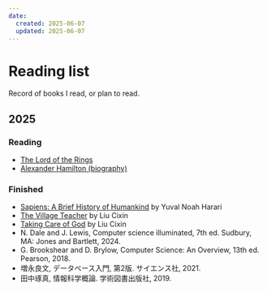 ```yaml
---
date:
  created: 2025-06-07
  updated: 2025-06-07
---
```


# Reading list

Record of books I read, or plan to read.

<!-- more -->

## 2025

<!-- ### Planning

- [Walden](https://en.wikipedia.org/wiki/Walden) by Henry David Thoreau
- [The Moon and Sixpence](https://en.wikipedia.org/wiki/The_Moon_and_Sixpence) by W. Somerset Maugham -->

### Reading

- [The Lord of the Rings](https://en.wikipedia.org/wiki/The_Lord_of_the_Rings)
- [Alexander Hamilton (biography)](https://en.wikipedia.org/wiki/Alexander_Hamilton_(biography))

### Finished

- [Sapiens: A Brief History of Humankind](https://en.wikipedia.org/wiki/Sapiens:_A_Brief_History_of_Humankind) by Yuval Noah Harari
- [The Village Teacher](https://en.wikipedia.org/wiki/The_Village_Teacher_(short_story)) by Liu Cixin
- [Taking Care of God](https://en.wikipedia.org/wiki/Taking_Care_of_God) by Liu Cixin 
- N. Dale and J. Lewis, Computer science illuminated, 7th ed. Sudbury, MA: Jones and Bartlett, 2024.
- G. Brookshear and D. Brylow, Computer Science: An Overview, 13th ed. Pearson, 2018.
- 増永良文, データベース入門, 第2版. サイエンス社, 2021.
- 田中琢真, 情報科学概論. 学術図書出版社, 2019.
  

  

